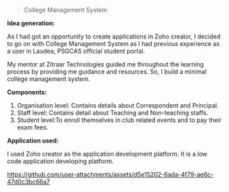 >College Management System

**Idea generation:**

As I had got an opportunity to create applications in Zoho creator, I decided to go on with College Management System as I had previous experience as a user in Laudea, PSGCAS official student portal. 

My mentor at Zitraar Technologies guided me throughout the learning process by providing me guidance and resources. So, I build a minimal college management system.

**Components:**

1. Organisation level: Contains details about Correspondent and Principal.
2. Staff level: Contains detail about Teaching and Non-teaching staffs.
3. Student level:To enroll themselves in club related events and to pay their exam fees.

**Application used:**

I used Zoho creator as the application development platform. It is a low code application developing platform.



https://github.com/user-attachments/assets/d5e15202-6ada-4f79-ae6c-47d0c3bc66a7

